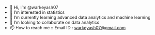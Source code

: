 - 👋 Hi, I’m @warkeyash07
- 👀 I’m interested in statistics 
- 🌱 I’m currently learning advanced data analytics and machine learning
- 💞️ I’m looking to collaborate on data analytics 
- 📫 How to reach me :: Email ID : warkeyash07@gmail.com

<!---
warkeyash07/warkeyash07 is a ✨ special ✨ repository because its `README.md` (this file) appears on your GitHub profile.
You can click the Preview link to take a look at your changes.
--->
